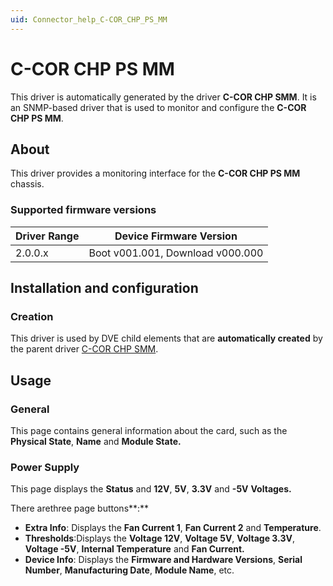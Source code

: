 ```yaml
---
uid: Connector_help_C-COR_CHP_PS_MM
---
```


# C-COR CHP PS MM

This driver is automatically generated by the driver **C-COR CHP SMM**. It is an SNMP-based driver that is used to monitor and configure the **C-COR CHP PS MM**.

## About

This driver provides a monitoring interface for the **C-COR CHP PS MM** chassis.

### Supported firmware versions

| **Driver Range** | **Device Firmware Version**      |
|------------------|----------------------------------|
| 2.0.0.x          | Boot v001.001, Download v000.000 |

## Installation and configuration

### Creation

This driver is used by DVE child elements that are **automatically created** by the parent driver [C-COR CHP SMM](xref:Connector_help_C-COR_CHP_SMM).

## Usage

### General

This page contains general information about the card, such as the **Physical State**, **Name** and **Module State.**

### Power Supply

This page displays the **Status** and **12V**, **5V**, **3.3V** and **-5V** **Voltages.**

There arethree page buttons**:**

- **Extra Info**: Displays the **Fan Current 1**, **Fan Current 2** and **Temperature**.
- **Thresholds**:Displays the **Voltage 12V**, **Voltage 5V**, **Voltage 3.3V**, **Voltage -5V**, **Internal Temperature** and **Fan Current.**
- **Device Info**: Displays the **Firmware and Hardware Versions**, **Serial Number**, **Manufacturing Date**, **Module Name**, etc.
